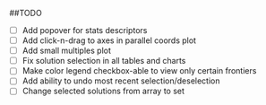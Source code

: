 ##TODO
- [ ] Add popover for stats descriptors
- [ ] Add click-n-drag to axes in parallel coords plot
- [ ] Add small multiples plot
- [ ] Fix solution selection in all tables and charts
- [ ] Make color legend checkbox-able to view only certain frontiers
- [ ] Add ability to undo most recent selection/deselection
- [ ] Change selected solutions from array to set
